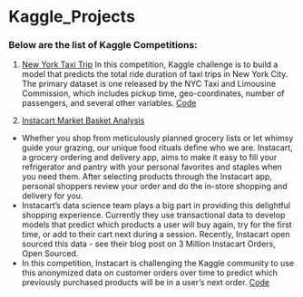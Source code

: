 # Kaggle_Projects

### Below are the list of Kaggle Competitions:

1. [New York Taxi Trip](https://www.kaggle.com/c/nyc-taxi-trip-duration)
In this competition, Kaggle challenge is to build a model that predicts the total ride duration of taxi trips in New York City. The primary dataset is one released by the NYC Taxi and Limousine Commission, which includes pickup time, geo-coordinates, number of passengers, and several other variables. [Code](https://github.com/Atheros167/Kaggle_Projects/blob/master/NewYorkTaxiTrip.ipynb)

2. [Instacart Market Basket Analysis](https://www.kaggle.com/c/instacart-market-basket-analysis)
* Whether you shop from meticulously planned grocery lists or let whimsy guide your grazing, our unique food rituals define who we are. Instacart, a grocery ordering and delivery app, aims to make it easy to fill your refrigerator and pantry with your personal favorites and staples when you need them. After selecting products through the Instacart app, personal shoppers review your order and do the in-store shopping and delivery for you.
* Instacart’s data science team plays a big part in providing this delightful shopping experience. Currently they use transactional data to develop models that predict which products a user will buy again, try for the first time, or add to their cart next during a session. Recently, Instacart open sourced this data - see their blog post on 3 Million Instacart Orders, Open Sourced.
* In this competition, Instacart is challenging the Kaggle community to use this anonymized data on customer orders over time to predict which previously purchased products will be in a user’s next order. [Code]()
